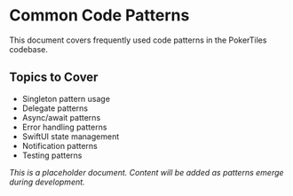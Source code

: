 # Common Code Patterns

This document covers frequently used code patterns in the PokerTiles codebase.

## Topics to Cover

- Singleton pattern usage
- Delegate patterns
- Async/await patterns
- Error handling patterns
- SwiftUI state management
- Notification patterns
- Testing patterns

*This is a placeholder document. Content will be added as patterns emerge during development.*